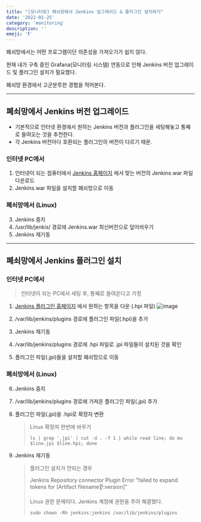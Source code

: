 ```yaml
---
title: "[모니터링] 폐쇠망에서 Jenkins 업그레이드 & 플러그인 설치하기"
date: '2022-01-25'
category: 'monitoring'
description: ''
emoji: '🕴'
---
```



폐쇠망에서는 어떤 프로그램이던 의존성을 가져오기가 쉽지 않다.

현재 내가 구축 중인 Grafana(모니터링 시스템) 연동으로 인해 Jenkins 버전 업그레이드 및 플러그인 설치가 필요했다.

폐쇠망 환경에서 고군분투한 경험을 적어본다. 

---

## 폐쇠망에서 Jenkins 버전 업그레이드

- 기본적으로 인터넷 환경에서 원하는 Jenkins 버전과 플러그인을 세팅해놓고 통째로 들여오는 것을 추천한다.
- 각 Jenkins 버전마다 호환되는 플러그인의 버전이 다르기 때문.


### 인터넷 PC에서
1. 인터넷이 되는 컴퓨터에서 [Jenkins 홈페이지](https://www.jenkins.io/download/) 에서 맞는 버전의 Jenkins.war 파일 다운로드
2. Jenkins.war 파일을 설치할 폐쇠망으로 이동

### 폐쇠망에서 (Linux)
3. Jenkins 중지
4. /usr/lib/jenkis/ 경로에 Jenkins.war 최신버전으로 덮어씌우기
5. Jenkins 재기동

---

## 폐쇠망에서 Jenkins 플러그인 설치

### 인터넷 PC에서

> 인터넷이 되는 PC에서 세팅 후, 통째로 들여온다고 가정


1. [Jenkins 플러그인 홈페이지](https://plugins.jenkins.io/) 에서 원하는 항목을 다운 (.hpi 파일)
![image](https://user-images.githubusercontent.com/55419159/150921583-fec754ee-d900-4a0c-9cf8-ef3971a7842c.png)

2. /var/lib/jenkins/plugins 경로에 플러그인 파일(.hpi)을 추가
3. Jenkins 재기동 
4. /var/lib/jenkins/plugins 경로에 .hpi 파일로 .jpi 파일들이 설치된 것을 확인
5. 플러그인 파일(.jpi)들을 설치할 폐쇠망으로 이동

### 폐쇠망에서 (Linux)
6. Jenkins 중지
7. /var/lib/jenkins/plugins 경로에 가져온 플러그인 파일(.jpi) 추가
8. 플러그인 파일(.jpi)을 .hpi로 확장자 변환

    > Linux 확장자 한번에 바꾸기
    > ```shell
    > ls | grep '.jpi' | cut -d . -f 1 | while read line; do mv $line.jpi $line.hpi; done
    > ```

9. Jenkins 재기동

    > 플러그인 설치가 안되는 경우 
    > 
    > Jenkins Repository connector Plugin Error "failed to expand tokens for [Artifact filename:ear::version]"
    > 
    > Linux 권한 문제이다. Jenkins 계정에 권한을 주어 해결했다.
    > ```shell
    > sudo chown -Rh jenkins:jenkins /var/lib/jenkins/plugins
    > ```
